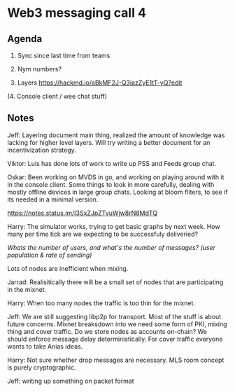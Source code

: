 # Web3 messaging call 4

## Agenda

1. Sync since last time from teams

2. Nym numbers?

3. Layers https://hackmd.io/aBkMF2J-Q3iazZyE1tT-yQ?edit

(4. Console client / wee chat stuff)

## Notes

Jeff: Layering document main thing, realized the amount of knowledge was lacking for higher level layers. Will try writing a better document for an incentivization strategy.

Viktor: Luis has done lots of work to write up PSS and Feeds group chat.

Oskar: Been working on MVDS in go, and working on playing around with it in the console client. Some things to look in more carefully, dealing with mostly offline devices in large group chats. Looking at bloom fliters, to see if its needed in a minimal version.

https://notes.status.im/I3SxZJpZTvuWjw8rN8MdTQ

Harry: The simulator works, trying to get basic graphs by next week. How many per time tick are we expecting to be successfuly deliveried? 

*Whats the number of users, and what's the number of messages? (user population & rate of sending)*

Lots of nodes are inefficient when mixing.

Jarrad: Realisitically there will be a small set of nodes that are participating in the mixnet.

Harry: When too many nodes the traffic is too thin for the mixnet.

Jeff: We are still suggesting libp2p for transport. Most of the stuff is about future concerns. Mixnet breaksdown into we need some form of PKI, mixing thing and cover traffic. Do we store nodes as accounts on-chain? We should enforce message delay deterministically. For cover traffic everyone wants to take Anias ideas.

Harry: Not sure whether drop messages are necessary. MLS room concept is purely cryptographic.

Jeff: writing up something on packet format
